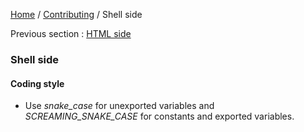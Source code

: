 [Home](../../README.md) / [Contributing](../../CONTRIBUTING.md) / Shell side

Previous section : [HTML side](html.md)

### Shell side

#### Coding style

- Use _snake_case_ for unexported variables and _SCREAMING_SNAKE_CASE_ for constants and exported variables.
